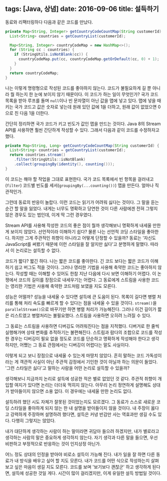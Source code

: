 tags: [Java, 상념]
date: 2016-09-06
title: 설득하기
---
동료와 리팩터링하다 다음과 같은 코드를 만났다.

```java
private Map<String, Integer> getCountryCodeCountMap(String customerId) {
  List<String> countries = getCountryList(customerId);

  Map<String, Integer> countryCodeMap = new HashMap<>();
  for (String cc : countries) {
    if (StringUtils.isNotBlank(cc)) {
      countryCodeMap.put(cc, countryCodeMap.getOrDefault(cc, 0) + 1);
    }
  }
  return countryCodeMap;
}
```
<!--more-->

나는 이렇게 명령형으로 작성된 코드를 좋아하지 않는다. 코드가 불필요하게 길 뿐 아니라 뭘 하는지 한 눈에 보이지 않기 때문이다. 이 코드가 하는 일이 무엇인가? 국가 코드 목록을 받아 루프를 돌며 `null`이나 빈 문자열이 아닌 값을 맵에 넣고 있다. 맵에 넣을 때 키는 국가 코드고 값은 숫자로 넣는데 원래 있던 값에 1을 더하고, 원래 값이 없었으면 0으로 친 다음 1을 더한다.

간단히 정리하면 국가 코드가 키고 빈도가 값인 맵을 만드는 것이다. Java 8의 Stream API를 사용하면 훨씬 간단하게 작성할 수 있다. 그래서 다음과 같이 코드를 수정하자고 했다.

```java
private Map<String, Long> getCountryCodeCountMap(String customerId) {
  List<String> countries = getCountryList(customerId);
  return countries.stream()
    .filter(StringUtils::isNotBlank)
    .collect(groupingBy(identity(), counting()));
}
```

이 코드는 해야 할 작업을 그대로 표현한다. 국가 코드 목록에서 빈 항목을 걸러내고(`filter`) 코드별 빈도를 세서(`groupingBy(...counting())`) 맵을 만든다. 얼마나 직관적인가.

그런데 동료의 반응이 놀랍다. 이런 코드는 읽기가 어려워 싫다는 것이다. 그 말을 듣는 순간 할 말을 잃었다. 내게는 너무도 명확하고 당연한 것이 다른 사람에겐 전혀 그렇지 않은 경우도 있는 법인데, 이게 딱 그런 경우였다.

Stream API를 사용해 작성한 코드의 좋은 점이 뭘까 생각해보니 명확하게 내세울 만한게 보이지 않았다. 선언적이라 이해하기 쉽다? 물론 나는 선언적 코딩 스타일을 좋아한다. 하지만 그게 주관적인 취향이 아니라고 어떻게 단정할 수 있을까? 동료는 '자신도 JavaScript를 써봤기 때문에 이런 스타일을 잘 알지만 싫다'고 분명하게 말했다. 따라서 이 논리로는 설득할 수 없다.

코드가 짧다? 짧긴 하다. 나는 짧은 코드를 좋아한다. 긴 코드 보다는 짧은 코드가 이해하기 쉽고 버그도 적을 것이다. 그러나 영리한 기법을 사용해 축약한 코드는 좋아하지 않는다. 작성할 때는 이해할 수 있어도 한참 지난 다음에 다시 보면 이해하기 어렵다. 이 논쟁에서 코드의 길이를 장점으로 내세우기는 어렵다. 그 동료에게 스트림을 사용한 코드는 영리한 기법은 사용해 축약한 코드처럼 보였을 지도 모른다.

성능은 어떨까? 성능을 내세울 수 있다면 설득에 큰 도움이 된다. 목록이 길다면 병렬 처리를 통해 처리 속도를 빠르게 할 수 있다는 점을 내세울 수 있을 것이다. `stream()`을 `parallelStream()`으로 바꾸기만 하면 병렬 처리가 가능해진다. 그러나 이건 길이가 짧은 리스트였고 병렬처리는 불필요했다. 스트림을 사용하면 오히려 느려질 수 있다.

그 동료는 스트림을 사용하면 디버깅도 어려워진다는 점을 지적했다. 디버거로 한 줄씩 실행해가며 상태 변화를 추적하기는 불편해진다. 스트림과 람다의 조합으로 코드를 작성한 경우는 디버깅이 필요 없을 정도로 코드를 단순하고 명확하게 작성해야 한다고 생각하지만, 어쨌는 그 동료 관점에서는 디버깅이 어렵다는 말도 사실이다.

이렇게 되고 보니 장점으로 내세울 수 있는게 마땅치 않았다. 흔히 말하는 코드 가독성이라는 게 객관적 사실이 아닌 주관적 감정에서 기인한 것이 아닐까 하는 의문이 들었다. '그런 스타일은 싫다'고 말하는 사람을 어떤 논리로 설득할 수 있을까?

생각해보니 지금까지 논리로 설득에 성공한 적은 별로 없었던 것 같다. 주관적 취향이 개입할 여지가 있다면 논리는 더더욱 먹히지 않는다. 아무리 논리 정연하게 설명해도 상대가 받아들이지 않으면 소용 없다. 이 경우에는 내세울 만한 논리도 없다.

설득하려 했던 시도 자체가 잘못된 것이었는지도 모르겠다. 그 동료가 스스로 새로운 코딩 스타일을 좋아하게 되지 않는 한 내 설명을 받아들이지 않을 것이다. 내 주장이 옳다고 강력하게 주장하며 설명하려 했다면, 설득은 커녕 반감만 사는 역효과만 생길 수도 있다. 다행히 그렇지는 않았다.

내가 대단하게 생각하는 사람이 하는 말이라면 귀담아 들으려 하겠지만, 내가 별로라고 생각하는 사람의 말은 중요하게 생각하지 않는다. 자기 생각과 다른 말을 들으면, 우선 비판하고 부정적으로 반응하는 것이 인지상정 아닌가.

어느 정도 상대의 인정을 받아야 비로소 설득이 가능해 진다. 내가 일을 잘 하면 다른 동료가 내 방식을 배우고 싶어 할 지도 모른다. 내가 코드를 어떤 식으로 작성하는지 살펴보고 싶은 마음이 생길 지도 모른다. 코드를 보며 '보기보다 괜찮군' 하고 생각하게 된다면, 설득에 성공한 것일 게다. 시간이 많이 걸리겠지만, 이게 유일한 설득 방법일 것이다.
